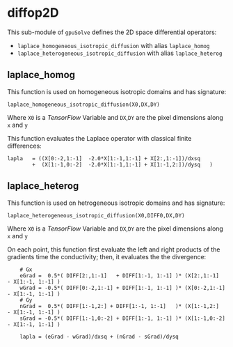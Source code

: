 # diffop2D

This sub-module of `gpuSolve` defines the 2D space differential operators:

* `laplace_homogeneous_isotropic_diffusion`   with alias `laplace_homog`
* `laplace_heterogeneous_isotropic_diffusion` with alias `laplace_heterog`

## laplace_homog

This function is used on homogeneous isotropic domains and has signature:

```
laplace_homogeneous_isotropic_diffusion(X0,DX,DY)
```

Where `X0` is a *TensorFlow* Variable and `DX`,`DY` are the pixel dimensions along `x` and `y`

This function evaluates the Laplace operator with classical finite differences:

```
lapla   = ((X[0:-2,1:-1]  -2.0*X[1:-1,1:-1] + X[2:,1:-1])/dxsq 
        +  (X[1:-1,0:-2]  -2.0*X[1:-1,1:-1] + X[1:-1,2:])/dysq   )

```

## laplace_heterog
This function is used on hetrogeneous isotropic domains and has signature:

```
laplace_heterogeneous_isotropic_diffusion(X0,DIFF0,DX,DY)
```

Where `X0` is a *TensorFlow* Variable and `DX`,`DY` are the pixel dimensions along `x` and `y`


On each point, this function first evaluate the left and right products of the gradients time the conductivity;
 then, it evaluates the the divergence:
 
```
    # Gx
    eGrad =  0.5*( DIFF[2:,1:-1]   + DIFF[1:-1, 1:-1] )* (X[2:,1:-1]   - X[1:-1, 1:-1] )
    wGrad = -0.5*( DIFF[0:-2,1:-1] + DIFF[1:-1, 1:-1] )* (X[0:-2,1:-1] - X[1:-1, 1:-1] )
    # Gy
    nGrad =  0.5*( DIFF[1:-1,2:] + DIFF[1:-1, 1:-1]   )* (X[1:-1,2:]   - X[1:-1, 1:-1] )
    sGrad = -0.5*( DIFF[1:-1,0:-2] + DIFF[1:-1, 1:-1] )* (X[1:-1,0:-2] - X[1:-1, 1:-1] )

    lapla = (eGrad - wGrad)/dxsq + (nGrad - sGrad)/dysq  

```
 
 
 

